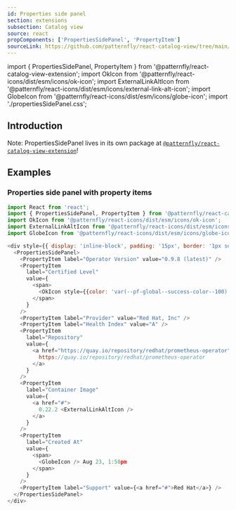 ```yaml
---
id: Properties side panel
section: extensions
subsection: Catalog view
source: react
propComponents: ['PropertiesSidePanel', 'PropertyItem']
sourceLink: https://github.com/patternfly/react-catalog-view/tree/main/packages/module/src/components/PropertiesSidePanel/PropertiesSidePanel.tsx
---
```


import { PropertiesSidePanel, PropertyItem } from '@patternfly/react-catalog-view-extension';
import OkIcon from '@patternfly/react-icons/dist/esm/icons/ok-icon';
import ExternalLinkAltIcon from '@patternfly/react-icons/dist/esm/icons/external-link-alt-icon';
import GlobeIcon from '@patternfly/react-icons/dist/esm/icons/globe-icon';
import './propertiesSidePanel.css';

## Introduction
Note: PropertiesSidePanel lives in its own package at [`@patternfly/react-catalog-view-extension`](https://www.npmjs.com/package/@patternfly/react-catalog-view-extension)!

## Examples

### Properties side panel with property items
```js
import React from 'react';
import { PropertiesSidePanel, PropertyItem } from '@patternfly/react-catalog-view-extension';
import OkIcon from '@patternfly/react-icons/dist/esm/icons/ok-icon';
import ExternalLinkAltIcon from '@patternfly/react-icons/dist/esm/icons/external-link-alt-icon';
import GlobeIcon from '@patternfly/react-icons/dist/esm/icons/globe-icon';

<div style={{ display: 'inline-block', padding: '15px', border: '1px solid grey' }}>
  <PropertiesSidePanel>
    <PropertyItem label="Operator Version" value="0.9.8 (latest)" />
    <PropertyItem
      label="Certified Level"
      value={
        <span>
          <OkIcon style={{color: 'var(--pf-global--success-color--100)'}} /> Certified
        </span>
      }
    />
    <PropertyItem label="Provider" value="Red Hat, Inc" />
    <PropertyItem label="Health Index" value="A" />
    <PropertyItem
      label="Repository"
      value={
        <a href="https://quay.io/repository/redhat/prometheus-operator">
          https://quay.io/repository/redhat/prometheus-operator
        </a>
      }
    />
    <PropertyItem
      label="Container Image"
      value={
        <a href="#">
          0.22.2 <ExternalLinkAltIcon />
        </a>
      }
    />
    <PropertyItem
      label="Created At"
      value={
        <span>
          <GlobeIcon /> Aug 23, 1:58pm
        </span>
      }
    />
    <PropertyItem label="Support" value={<a href="#">Red Hat</a>} />
  </PropertiesSidePanel>
</div>
```
